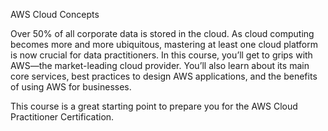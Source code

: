 
AWS Cloud Concepts

Over 50% of all corporate data is stored in the cloud. As cloud computing becomes more and more ubiquitous, mastering at least one cloud platform is now crucial for data practitioners. In this course, you’ll get to grips with AWS—the market-leading cloud provider. You’ll also learn about its main core services, best practices to design AWS applications, and the benefits of using AWS for businesses.

This course is a great starting point to prepare you for the AWS Cloud Practitioner Certification. 

